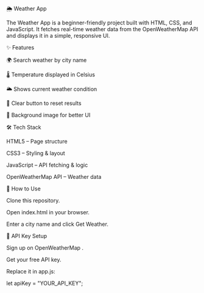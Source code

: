 🌦 Weather App

The Weather App is a beginner-friendly project built with HTML, CSS, and JavaScript.
It fetches real-time weather data from the OpenWeatherMap API and displays it in a simple, responsive UI.

✨ Features

🌍 Search weather by city name

🌡 Temperature displayed in Celsius

🌥 Shows current weather condition

🧹 Clear button to reset results

🎨 Background image for better UI

🛠️ Tech Stack

HTML5 – Page structure

CSS3 – Styling & layout

JavaScript – API fetching & logic

OpenWeatherMap API – Weather data

🚀 How to Use

Clone this repository.

Open index.html in your browser.

Enter a city name and click Get Weather.

🔑 API Key Setup

Sign up on OpenWeatherMap
.

Get your free API key.

Replace it in app.js:

let apiKey = "YOUR_API_KEY";




